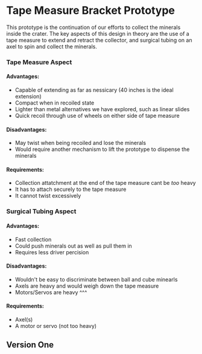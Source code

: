Tape Measure Bracket Prototype
=====================================

This prototype is the continuation of our efforts to collect the minerals inside the crater. The key aspects of this design in theory are the use of a tape measure to extend and retract the collector, and surgical tubing on an axel to spin and collect the minerals. 
	
	
### **Tape Measure Aspect**

#### Advantages:
* Capable of extending as far as nessicary (40 inches is the ideal extension)
* Compact when in recoiled state
* Lighter than metal alternatives we have explored, such as linear slides
* Quick recoil through use of wheels on either side of tape measure

#### Disadvantages:
* May twist when being recoiled and lose the minerals
* Would require another mechanism to lift the prototype to dispense the minerals

#### Requirements:
* Collection attatchment at the end of the tape measure cant be *too* heavy
* It has to attach securely to the tape measure
* It cannot twist excessively

### **Surgical Tubing Aspect**

#### Advantages:
* Fast collection
* Could push minerals out as well as pull them in
* Requires less driver percision

#### Disadvantages:
* Wouldn't be easy to discriminate between ball and cube minearls
* Axels are heavy and would weigh down the tape measure
* Motors/Servos are heavy ^^^

#### Requirements:
* Axel(s) 
* A motor or servo (not too heavy)

## Version One
